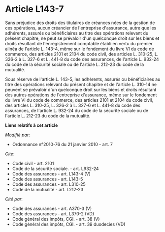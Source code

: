 # Article L143-7

Sans préjudice des droits des titulaires de créances nées de la gestion de ces opérations, aucun créancier de l'entreprise
d'assurance, autre que les adhérents, assurés ou bénéficiaires au titre des opérations relevant du présent chapitre, ne peut
se prévaloir d'un quelconque droit sur les biens et droits résultant de l'enregistrement comptable établi en vertu du premier
alinéa de l'article L. 143-4, même sur le fondement du livre VI du code de commerce, des articles 2101 et 2104 du code civil,
des articles L. 310-25, L. 326-2 à L. 327-6 et L. 441-8 du code des assurances, de l'article L. 932-24 du code de la sécurité
sociale ou de l'article L. 212-23 du code de la mutualité. 

Sous réserve de l'article L. 143-5, les adhérents, assurés ou bénéficiaires au titre des opérations relevant du présent
chapitre et de l'article L. 310-14 ne peuvent se prévaloir d'un quelconque droit sur les biens et droits résultant des autres
opérations de l'entreprise d'assurance, même sur le fondement du livre VI du code de commerce, des articles 2101 et 2104 du
code civil, des articles L. 310-25, L. 326-2 à L. 327-6 et L. 441-8 du code des assurances, de l'article L. 932-24 du code de
la sécurité sociale ou de l'article L. 212-23 du code de la mutualité.

**Liens relatifs à cet article**

_Modifié par_:

  - Ordonnance n°2010-76 du 21 janvier 2010 - art. 7

_Cite_:

  - Code civil - art. 2101
  - Code de la sécurité sociale. - art. L932-24
  - Code des assurances - art. L143-4 (V)
  - Code des assurances - art. L143-5
  - Code des assurances - art. L310-25
  - Code de la mutualité - art. L212-23

_Cité par_:

  - Code des assurances - art. A370-3 (V)
  - Code des assurances - art. L370-2 (VD)
  - Code général des impôts, CGI. - art. 38 (V)
  - Code général des impôts, CGI. - art. 39 duodecies (VD)
